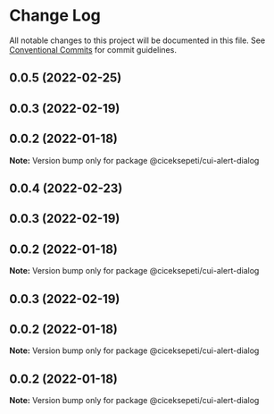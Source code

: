 # Change Log

All notable changes to this project will be documented in this file.
See [Conventional Commits](https://conventionalcommits.org) for commit guidelines.

## 0.0.5 (2022-02-25)



## 0.0.3 (2022-02-19)



## 0.0.2 (2022-01-18)

**Note:** Version bump only for package @ciceksepeti/cui-alert-dialog





## 0.0.4 (2022-02-23)



## 0.0.3 (2022-02-19)



## 0.0.2 (2022-01-18)

**Note:** Version bump only for package @ciceksepeti/cui-alert-dialog





## 0.0.3 (2022-02-19)



## 0.0.2 (2022-01-18)

**Note:** Version bump only for package @ciceksepeti/cui-alert-dialog





## 0.0.2 (2022-01-18)

**Note:** Version bump only for package @ciceksepeti/cui-alert-dialog
